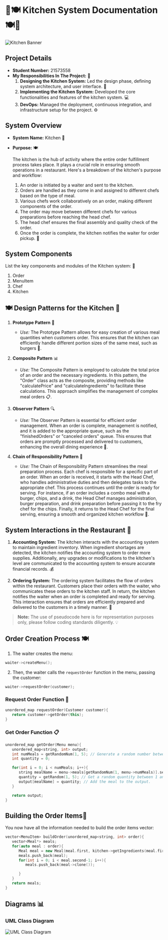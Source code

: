 # 🌟🍽️ **Kitchen System Documentation** 🍽️🌟

![Kitchen Banner](../additional_material/kitchenBanner.jpg)

## Project Details

- **Student Number:** 21573558
- **My Responsibilities In The Project:** 🚀
  1. **Designing the Kitchen System:** Led the design phase, defining system architecture, and user interface. 🔨
  2. **Implementing the Kitchen System:** Developed the core functionalities and features of the kitchen system. 💻
  3. **DevOps:** Managed the deployment, continuous integration, and infrastructure setup for the project. ⚙️

## System Overview

- **System Name:** Kitchen 🍳
- **Purpose:** 🍽️

   The kitchen is the hub of activity where the entire order fulfillment process takes place. It plays a crucial role in ensuring smooth operations in a restaurant. Here's a breakdown of the kitchen's purpose and workflow:

   1. An order is initiated by a waiter and sent to the kitchen.
   2. Orders are handled as they come in and assigned to different chefs based on the type of meal.
   3. Various chefs work collaboratively on an order, making different components of the order.
   4. The order may move between different chefs for various preparations before reaching the head chef.
   5. The head chef ensures the final assembly and quality check of the order.
   6. Once the order is complete, the kitchen notifies the waiter for order pickup. 🎉

## System Components

List the key components and modules of the Kitchen system: 🧰

1. Order
2. MenuItem
3. Chef
4. Kitchen

## 🍽️ Design Patterns for the Kitchen 🎨

1. **Prototype Pattern** 📜
   - *Use:* The Prototype Pattern allows for easy creation of various meal quantities when customers order. This ensures that the kitchen can efficiently handle different portion sizes of the same meal, such as burgers 🍔.

2. **Composite Pattern** 📊
   - *Use:* The Composite Pattern is employed to calculate the total price of an order and the necessary ingredients. In this pattern, the "Order" class acts as the composite, providing methods like "calculatePrice" and "calculateIngredients" to facilitate these calculations. This approach simplifies the management of complex meal orders 📋.

3. **Observer Pattern** 🔍
   - *Use:* The Observer Pattern is essential for efficient order management. When an order is complete, management is notified, and it is added to the appropriate queue, such as the "finishedOrders" or "canceled orders" queue. This ensures that orders are promptly processed and delivered to customers, enhancing the overall dining experience 🚀.

4. **Chain of Responsibility Pattern** 🔄
   - *Use:* The Chain of Responsibility Pattern streamlines the meal preparation process. Each chef is responsible for a specific part of an order. When an order is received, it starts with the Head Chef, who handles administrative duties and then delegates tasks to the appropriate chef. This process continues until the order is ready for serving. For instance, if an order includes a combo meal with a burger, chips, and a drink, the Head Chef manages administration, burger preparation, and drink preparation before passing it to the fry chef for the chips. Finally, it returns to the Head Chef for the final serving, ensuring a smooth and organized kitchen workflow 🍟.

## System Interactions in the Restaurant 🏢

1. **Accounting System:**
   The kitchen interacts with the accounting system to maintain ingredient inventory. When ingredient shortages are detected, the kitchen notifies the accounting system to order more supplies. Additionally, any upgrades or modifications to the kitchen's level are communicated to the accounting system to ensure accurate financial records. 💰

2. **Ordering System:**
   The ordering system facilitates the flow of orders within the restaurant. Customers place their orders with the waiter, who communicates these orders to the kitchen staff. In return, the kitchen notifies the waiter when an order is completed and ready for serving. This interaction ensures that orders are efficiently prepared and delivered to the customers in a timely manner. 📝

> **Note:** The use of pseudocode here is for representation purposes only, please follow coding standards diligently. 💡

## Order Creation Process 🍽️

1. The waiter creates the menu:

```cpp
waiter->createMenu();
```

2. Then, the waiter calls the `requestOrder` function in the menu, passing the customer:

```cpp
waiter->requestOrder(customer);
```

### Request Order Function 📝

```cpp
unordered_map requestOrder(Customer customer){
   return customer->getOrder(this);
}
```

### Get Order Function 📋

```cpp
unordered_map getOrder(Menu menu){
   unordered_map<string, int> output;
   int numMeals = getRandomNum(1, 5); // Generate a random number between 1 and 5 to determine the number of meals the customer is ordering.
   int quantity = 0;

   for(int i = 0; i < numMeals; i++){
      string mealName = menu->meals[getRandomNum(1, menu->numMeals)].second; // Get a random meal from the menu.
      quantity = getRandom(1, 5); // Get a random quantity between 1 and 5.
      output[mealName] = quantity; // Add the meal to the output.
   }

   return output;
}
```

## Building the Order Items🍳

You now have all the information needed to build the order items vector:

```cpp
vector<MenuItem> buildOrder(unordered_map<string, int> order){
   vector<Meal*> meals;
   for(auto meal : order){
      Meal meal = new Meal(meal.first, kitchen->getIngredients(meal.first));
      meals.push_back(meal);
      for(int i = 0; i < meal.second-1; i++){
         meals.push_back(meal->clone());

      }
   }
   return meals;
}
```

## Diagrams 📊

### UML Class Diagram

![UML Class Diagram](../additional_material/UML-Kitchen-class-diagram.svg)
